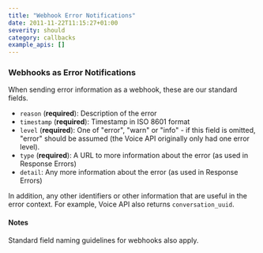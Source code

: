 ```yaml
---
title: "Webhook Error Notifications"
date: 2011-11-22T11:15:27+01:00
severity: should
category: callbacks
example_apis: []
---
```


### Webhooks as Error Notifications

When sending error information as a webhook, these are our standard fields.

* `reason` (**required**): Description of the error
* `timestamp` (**required**): Timestamp in ISO 8601 format
* `level` (**required**): One of "error", "warn" or "info" - if this field is omitted, "error" should be assumed (the Voice API originally only had one error level).
* `type` (**required**): A URL to more information about the error (as used in Response Errors)
* `detail`: Any more information about the error (as used in Response Errors)

In addition, any other identifiers or other information that are useful in the error context. For example, Voice API also returns `conversation_uuid`.

#### Notes

Standard field naming guidelines for webhooks also apply.
